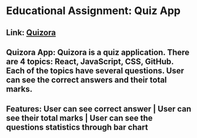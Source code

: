 # Educational Assignment: Quiz App
## Link: [Quizora]()

## Quizora App: Quizora is a quiz application. There are 4 topics: React, JavaScript, CSS, GitHub. Each of the topics have several questions. User can see the correct answers and their total marks.

## Features: User can see correct answer | User can see their total marks | User can see the questions statistics through bar chart